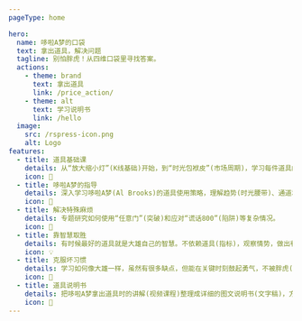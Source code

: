 ```yaml
---
pageType: home

hero:
  name: 哆啦A梦的口袋
  text: 拿出道具，解决问题
  tagline: 别怕胖虎！从四维口袋里寻找答案。
  actions:
    - theme: brand
      text: 拿出道具
      link: /price_action/
    - theme: alt
      text: 学习说明书
      link: /hello
  image:
    src: /rspress-icon.png
    alt: Logo
features:
  - title: 道具基础课
    details: 从“放大缩小灯”(K线基础)开始，到“时光包袱皮”(市场周期)，学习每件道具的基本用法。
    icon: 🔔
  - title: 哆啦A梦的指导
    details: 深入学习哆啦A梦(Al Brooks)的道具使用策略，理解趋势(时光腰带)、通道和各种关键时机。
    icon: 🤖
  - title: 解决特殊麻烦
    details: 专题研究如何使用“任意门”(突破)和应对“谎话800”(陷阱)等复杂情况。
    icon: 🚪
  - title: 靠智慧取胜
    details: 有时候最好的道具就是大雄自己的智慧。不依赖道具(指标)，观察情势，做出判断。
    icon: 💡
  - title: 克服坏习惯
    details: 学习如何像大雄一样，虽然有很多缺点，但能在关键时刻鼓起勇气，不被胖虎(恐惧)和欲望(贪婪)打倒。
    icon: 💪
  - title: 道具说明书
    details: 把哆啦A梦拿出道具时的讲解(视频课程)整理成详细的图文说明书(文字稿)，方便随时查阅。
    icon: 📖
---
```

